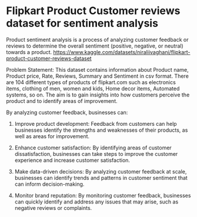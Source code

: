 # Flipkart Product Customer reviews dataset for sentiment analysis
Product sentiment analysis is a process of analyzing customer feedback or reviews to determine the overall sentiment (positive, negative, or neutral) towards a product.
https://www.kaggle.com/datasets/niraliivaghani/flipkart-product-customer-reviews-dataset

Problem Statement:
This dataset contains information about Product name, Product price, Rate, Reviews, Summary and Sentiment in csv format. There are 104 different types of products of flipkart.com such as electronics items, clothing of men, women and kids, Home decor items, Automated systems, so on. The aim is to gain insights into how customers perceive the product and to identify areas of improvement.


By analyzing customer feedback, businesses can:

1.  Improve product development: Feedback from customers can help businesses identify the strengths and weaknesses of their products, as well as areas for improvement. 

2. Enhance customer satisfaction: By identifying areas of customer dissatisfaction, businesses can take steps to improve the customer experience and increase customer satisfaction.

3. Make data-driven decisions: By analyzing customer feedback at scale, businesses can identify trends and patterns in customer sentiment that can inform decision-making. 

4. Monitor brand reputation: By monitoring customer feedback, businesses can quickly identify and address any issues that may arise, such as negative reviews or complaints. 

